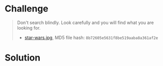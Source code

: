 # Challenge

> Don't search blindly. Look carefully and you will find what you are looking for.
> 
> * [star-wars.jpg](attachments/star-wars.jpg), MD5 file hash: `8b72605e5631f8be519aaba8a361af2e`

# Solution

